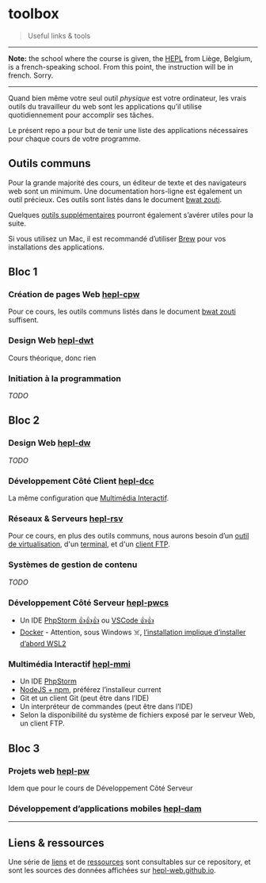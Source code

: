 # toolbox

> Useful links &amp; tools

* * *

**Note:** the school where the course is given, the [HEPL](http://www.provincedeliege.be/hauteecole) from Liège, Belgium, is a french-speaking school. From this point, the instruction will be in french. Sorry.

* * *

Quand bien même votre seul outil _physique_ est votre ordinateur, les vrais outils du travailleur du web sont les applications qu’il utilise quotidiennement pour accomplir ses tâches.

Le présent repo a pour but de tenir une liste des applications nécessaires pour chaque cours de votre programme.

## Outils communs

Pour la grande majorité des cours, un éditeur de texte et des navigateurs web sont un minimum. Une documentation hors-ligne est également un outil précieux. Ces outils sont listés dans le document [bwat zouti](./app/toolbox-bwat-zouti.md).

Quelques [outils supplémentaires](./app/divers.md) pourront également s’avérer utiles pour la suite.

Si vous utilisez un Mac, il est recommandé d’utiliser [Brew](https://brew.sh) pour vos installations des applications.

## Bloc 1

### Création de pages Web [hepl-cpw](https://github.com/hepl-cpw)

Pour ce cours, les outils communs listés dans le document [bwat zouti](./app/toolbox-bwat-zouti.md) suffisent.

### Design Web [hepl-dwt](https://github.com/hepl-dwt)

Cours théorique, donc rien

### Initiation à la programmation

_TODO_

## Bloc 2

### Design Web [hepl-dw](https://github.com/hepl-dw)

_TODO_

### Développement Côté Client [hepl-dcc](https://github.com/hepl-dcc)

La même configuration que [Multimédia Interactif](#multimédia-interactif-hepl-mmi).

### Réseaux & Serveurs [hepl-rsv](https://github.com/hepl-rsv)

Pour ce cours, en plus des outils communs, nous aurons besoin d’un [outil de virtualisation](./app/serveurs.md#virtualisation), d'un [terminal](./app/divers.md#terminal), et d'un [client FTP](./app/serveurs.md#ftp).

### Systèmes de gestion de contenu

_TODO_

### Développement Côté Serveur [hepl-pwcs](https://github.com/hepl-pwcs)

- Un IDE [PhpStorm 👍👍👍](https://www.jetbrains.com/phpstorm/) ou [VSCode 👍👍](https://code.visualstudio.com/)
- [Docker](https://www.docker.com/get-started)  - Attention, sous Windows ☠️, [l’installation implique d’installer d’abord WSL2](https://docs.docker.com/desktop/windows/)

### Multimédia Interactif [hepl-mmi](https://github.com/hepl-mmi)

- Un IDE [PhpStorm](https://www.jetbrains.com/phpstorm/)
- [NodeJS + npm](https://nodejs.org/en/), préférez l’installeur current
- Git et un client Git (peut être dans l’IDE)
- Un interpréteur de commandes (peut être dans l’IDE)
- Selon la disponibilité du système de fichiers exposé par le serveur Web, un client FTP.

## Bloc 3

### Projets web [hepl-pw](https://github.com/hepl-pw)

Idem que pour le cours de Développement Côté Serveur

### Développement d’applications mobiles [hepl-dam](https://github.com/hepl-dam)

* * *

## Liens & ressources

Une série de [liens](./links) et de [ressources](./resources) sont consultables sur ce repository, et sont les sources des données affichées sur [hepl-web.github.io](https://hepl-web.github.io).
